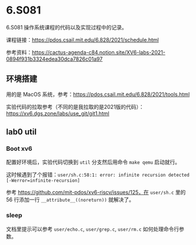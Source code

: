 # 6.S081

6.S081 操作系统课程的代码以及实现过程中的记录。

课程链接：https://pdos.csail.mit.edu/6.828/2021/schedule.html

参考资料：https://cactus-agenda-c84.notion.site/XV6-labs-2021-0894f931b3324edea30dca7826c01a97



## 环境搭建

用的是 MacOS 系统，参考：https://pdos.csail.mit.edu/6.828/2021/tools.html

实验代码的拉取参考（不同的是我拉取的是2021版的代码）：https://xv6.dgs.zone/labs/use_git/git1.html



## lab0 util

### Boot xv6

配置好环境后，实验代码切换到 `util` 分支然后用命令 `make qemu` 启动就行。

这时候遇到了个报错：`user/sh.c:58:1: error: infinite recursion detected [-Werror=infinite-recursion]`

参考 https://github.com/mit-pdos/xv6-riscv/issues/125，在 `user/sh.c` 里的 56 行添加一行 `__attribute__((noreturn))` 就解决了。

### sleep

文档里提示可以参考 `user/echo.c`, `user/grep.c`,  `user/rm.c` 如何处理命令行参数。

